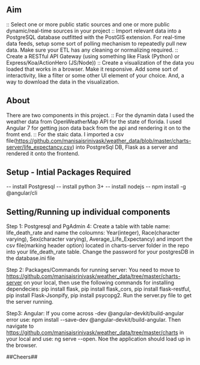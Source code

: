 ## Aim
:: Select one or more public static sources and one or more public dynamic/real-time sources in your
project
:: Import relevant data into a PostgreSQL database outfitted with the PostGIS extension. For real-time data
feeds, setup some sort of polling mechanism to repeatedly pull new data. Make sure your ETL has any
cleaning or normalizing required.
:: Create a RESTful API Gateway (using something like Flask (Python) or Express/Koa/ActionHero
(JS/Node))
:: Create a visualization of the data you loaded that works in a browser. Make it responsive. Add some sort
of interactivity, like a filter or some other UI element of your choice. And, a way to download the data in
the visualization.

## About
There are two components in this project.
:: For the dynamin data I used the weather data from OpenWeatherMap API for the state of florida. I used Angular 7 for getting json data back from the api and rendering it on to the fromt end. 
:: For the staic data. I imported a csv file(https://github.com/manisaisrinivask/weather_data/blob/master/charts-server/life_expectancy.csv) into PostgreSql DB, Flask as a server and rendered it onto the frontend.


## Setup - Intial Packages Required
-- install Postgresql
-- install python 3+ 
-- install nodejs
-- npm install -g @angular/cli 

## Setting/Running up individual components
Step 1: Postgresql and PgAdmin 4:  Create a table with table name: life_death_rate and name the coloumns: Year(integer), Race(character varying), Sex(character varying), Average_Life_Expectancy) and import the csv file(marking header option) located in charts-server folder in the repo into your life_death_rate table. Change the password for your postgresDB in the database.ini file 

Step 2: Packages/Commands for running server: You need to move to https://github.com/manisaisrinivask/weather_data/tree/master/charts-server on your local, then use the following commands for installing dependecies:
pip install flask, pip install flask_cors, pip install flask-restful, pip install Flask-Jsonpify, pip install psycopg2. Run the server.py file to get the server running. 

Step3: Angular: If you come across -dev @angular-devkit/build-angular error use: npm install --save-dev @angular-devkit/build-angular.
            Then navigate to https://github.com/manisaisrinivask/weather_data/tree/master/charts in your local and use: ng serve --open.
            Noe the application should load up in the browser.
 



##Cheers##
            
                                    
 
